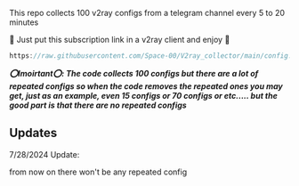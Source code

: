 This repo collects 100 v2ray configs from a telegram channel every 5 to 20 minutes

💙 Just put this subscription link in a v2ray client and enjoy 💙

```javascript
https://raw.githubusercontent.com/Space-00/V2ray_collector/main/config.txt
```

***⭕Imoirtant⭕: The code collects 100 configs but there are a lot of repeated configs so when the code removes the repeated ones you may get, just as an example, even 15 configs or 70 configs or etc..... but the good part is that there are no repeated configs***



**Updates**
--------------------

7/28/2024 Update:

from now on there won't be any repeated config
